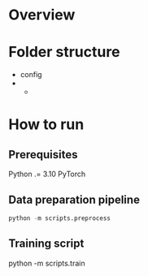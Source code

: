 # Overview

# Folder structure
* config
* * 

# How to run

## Prerequisites
Python .= 3.10
PyTorch

## Data preparation pipeline
```python
python -m scripts.preprocess
```

## Training script
python -m scripts.train

